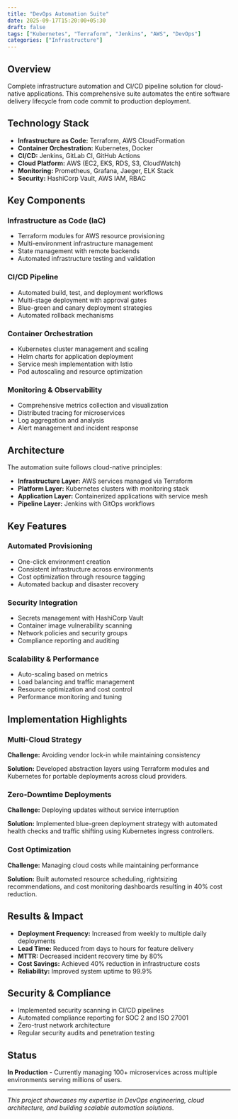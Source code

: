 ```yaml
---
title: "DevOps Automation Suite"
date: 2025-09-17T15:20:00+05:30
draft: false
tags: ["Kubernetes", "Terraform", "Jenkins", "AWS", "DevOps"]
categories: ["Infrastructure"]
---
```


## Overview

Complete infrastructure automation and CI/CD pipeline solution for cloud-native applications. This comprehensive suite automates the entire software delivery lifecycle from code commit to production deployment.

## Technology Stack

- **Infrastructure as Code:** Terraform, AWS CloudFormation
- **Container Orchestration:** Kubernetes, Docker
- **CI/CD:** Jenkins, GitLab CI, GitHub Actions
- **Cloud Platform:** AWS (EC2, EKS, RDS, S3, CloudWatch)
- **Monitoring:** Prometheus, Grafana, Jaeger, ELK Stack
- **Security:** HashiCorp Vault, AWS IAM, RBAC

## Key Components

### Infrastructure as Code (IaC)

- Terraform modules for AWS resource provisioning
- Multi-environment infrastructure management
- State management with remote backends
- Automated infrastructure testing and validation

### CI/CD Pipeline

- Automated build, test, and deployment workflows
- Multi-stage deployment with approval gates
- Blue-green and canary deployment strategies
- Automated rollback mechanisms

### Container Orchestration

- Kubernetes cluster management and scaling
- Helm charts for application deployment
- Service mesh implementation with Istio
- Pod autoscaling and resource optimization

### Monitoring & Observability

- Comprehensive metrics collection and visualization
- Distributed tracing for microservices
- Log aggregation and analysis
- Alert management and incident response

## Architecture

The automation suite follows cloud-native principles:

- **Infrastructure Layer:** AWS services managed via Terraform
- **Platform Layer:** Kubernetes clusters with monitoring stack
- **Application Layer:** Containerized applications with service mesh
- **Pipeline Layer:** Jenkins with GitOps workflows

## Key Features

### Automated Provisioning

- One-click environment creation
- Consistent infrastructure across environments
- Cost optimization through resource tagging
- Automated backup and disaster recovery

### Security Integration

- Secrets management with HashiCorp Vault
- Container image vulnerability scanning
- Network policies and security groups
- Compliance reporting and auditing

### Scalability & Performance

- Auto-scaling based on metrics
- Load balancing and traffic management
- Resource optimization and cost control
- Performance monitoring and tuning

## Implementation Highlights

### Multi-Cloud Strategy

**Challenge:** Avoiding vendor lock-in while maintaining consistency

**Solution:** Developed abstraction layers using Terraform modules and Kubernetes for portable deployments across cloud providers.

### Zero-Downtime Deployments

**Challenge:** Deploying updates without service interruption

**Solution:** Implemented blue-green deployment strategy with automated health checks and traffic shifting using Kubernetes ingress controllers.

### Cost Optimization

**Challenge:** Managing cloud costs while maintaining performance

**Solution:** Built automated resource scheduling, rightsizing recommendations, and cost monitoring dashboards resulting in 40% cost reduction.

## Results & Impact

- **Deployment Frequency:** Increased from weekly to multiple daily deployments
- **Lead Time:** Reduced from days to hours for feature delivery
- **MTTR:** Decreased incident recovery time by 80%
- **Cost Savings:** Achieved 40% reduction in infrastructure costs
- **Reliability:** Improved system uptime to 99.9%

## Security & Compliance

- Implemented security scanning in CI/CD pipelines
- Automated compliance reporting for SOC 2 and ISO 27001
- Zero-trust network architecture
- Regular security audits and penetration testing

## Status

**In Production** - Currently managing 100+ microservices across multiple environments serving millions of users.

---

*This project showcases my expertise in DevOps engineering, cloud architecture, and building scalable automation solutions.*
